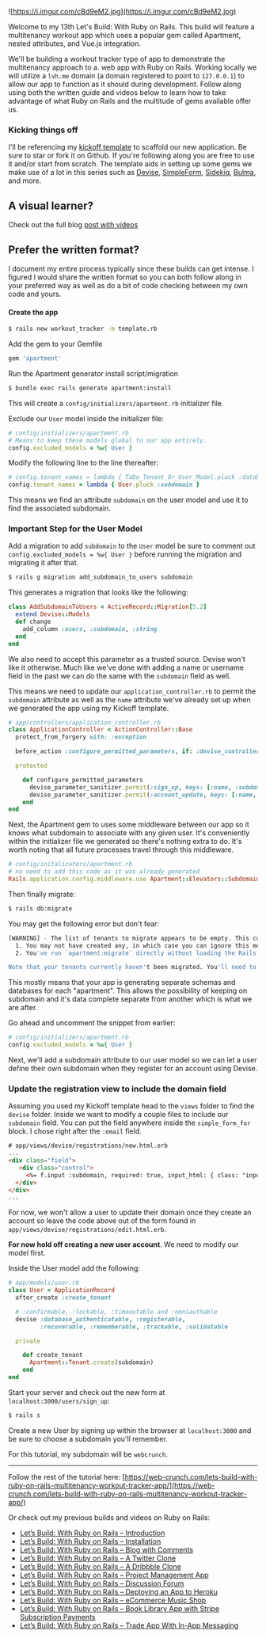 ![https://i.imgur.com/cBd9eM2.jpg](https://i.imgur.com/cBd9eM2.jpg)

Welcome to my 13th Let's Build: With Ruby on Rails. This build will feature a multitenancy workout app which uses a popular gem called Apartment, nested attributes, and Vue.js integration.

We'll be building a workout tracker type of app to demonstrate the multitenancy approach to a. web app with Ruby on Rails. Working locally we will utilize a `lvh.me` domain (a domain registered to point to `127.0.0.1`) to allow our app to function as it should during development. Follow along using both the written guide and videos below to learn how to take advantage of what Ruby on Rails and the multitude of gems available offer us.


### Kicking things off

I'll be referencing my [kickoff template](https://github.com/justalever/kickoff) to scaffold our new application. Be sure to star or fork it on Github. If you're following along you are free to use it and/or start from scratch. The template aids in setting up some gems we make use of a lot in this series such as [Devise](https://github.com/plataformatec/devise), [SimpleForm](https://github.com/plataformatec/simple_form), [Sidekiq](https://github.com/mperham/sidekiq), [Bulma](https://github.com/joshuajansen/bulma-rails), and more.

## A visual learner?
Check out the full blog [post with videos](https://web-crunch.com/lets-build-with-ruby-on-rails-multitenancy-workout-tracker-app/)

## Prefer the written format?
I document my entire process typically since these builds can get intense. I figured I would share the written format so you can both follow along in your preferred way as well as do a bit of code checking between my own code and yours.

#### Create the app

```bash
$ rails new workout_tracker -m template.rb
```

Add the gem to your Gemfile

```ruby
gem 'apartment'
```

Run the Apartment generator install script/migration

```bash
$ bundle exec rails generate apartment:install
```

This will create a `config/initializers/apartment.rb` initializer file.

Exclude our `User` model inside the initializer file:

```ruby
# config/initializers/apartment.rb
# Means to keep these models global to our app entirely.
config.excluded_models = %w{ User }
```

Modify the following line to the line thereafter:

```ruby
# config.tenant_names = lambda { ToDo_Tenant_Or_User_Model.pluck :database }
config.tenant_names = lambda { User.pluck :subdomain }
```

This means we find an attribute `subdomain` on the user model and use it to find the associated subdomain.

### Important Step for the User Model

Add a migration to add `subdomain` to the `User` model be sure to comment out `config.excluded_models = %w{ User }` before running the migration and migrating it after that.

```bash
$ rails g migration add_subdomain_to_users subdomain
```

This generates a migration that looks like the following:

```ruby
class AddSubdomainToUsers < ActiveRecord::Migration[5.2]
  extend Devise::Models
  def change
    add_column :users, :subdomain, :string
  end
end
```

We also need to accept this parameter as a trusted source. Devise won't like it otherwise. Much like we've done with adding a name or username field in the past we can do the same with the `subdomain` field as well.

This means we need to update our `application_controller.rb` to permit the `subdomain` attribute as well as the `name` attribute we've already set up when we generated the app using my Kickoff template.

```ruby
# app/controllers/application_controller.rb
class ApplicationController < ActionController::Base
  protect_from_forgery with: :exception

  before_action :configure_permitted_parameters, if: :devise_controller?

  protected

    def configure_permitted_parameters
      devise_parameter_sanitizer.permit(:sign_up, keys: [:name, :subdomain])
      devise_parameter_sanitizer.permit(:account_update, keys: [:name, :subdomain])
    end
end
```

Next, the Apartment gem to uses some middleware between our app so it knows what subdomain to associate with any given user. It's conveniently within the initializer file we generated so there's nothing extra to do. It's worth noting that all future processes travel through this middleware.

```ruby
# config/initalizaters/apartment.rb
# no need to add this code as it was already generated
Rails.application.config.middleware.use Apartment::Elevators::Subdomain
```

Then finally migrate:

```bash
$ rails db:migrate
```

You may get the following error but don't fear:

```bash
[WARNING] - The list of tenants to migrate appears to be empty. This could mean a few things:
  1. You may not have created any, in which case you can ignore this message
  2. You've run `apartment:migrate` directly without loading the Rails environment * `apartment:migrate` is now deprecated. Tenants will automatically be migrated with `db:migrate`

Note that your tenants currently haven't been migrated. You'll need to run `db:migrate` to rectify this.
```

This mostly means that your app is generating separate schemas and databases for each "apartment". This allows the possibility of keeping on subdomain and it's data complete separate from another which is what we are after.


Go ahead and uncomment the snippet from earlier:

```ruby
# config/initializers/apartment.rb
config.excluded_models = %w{ User }
```

Next, we'll add a subdomain attribute to our user model so we can let a user define their own subdomain when they register for an account using Devise.

### Update the registration view to include the domain field

Assuming you used my Kickoff template head to the `views` folder to find the `devise` folder. Inside we want to modify a couple files to include our `subdomain` field. You can put the field anywhere inside the `simple_form_for` block. I chose right after the `:email` field.

```html
# app/views/devise/registrations/new.html.erb
...
<div class="field">
   <div class="control">
     <%= f.input :subdomain, required: true, input_html: { class: "input"}, wrapper: false, label_html: { class: "label" } %>
  </div>
</div>
...

```

For now, we won't allow a user to update their domain once they create an account so leave the code above out of the form found in `app/views/devise/registrations/edit.html.erb`.

**For now hold off creating a new user account**. We need to modify our model first.

Inside the User model add the following:

```ruby
# app/models/user.rb
class User < ApplicationRecord
  after_create :create_tenant

  # :confirmable, :lockable, :timeoutable and :omniauthable
  devise :database_authenticatable, :registerable,
         :recoverable, :rememberable, :trackable, :validatable

  private

    def create_tenant
      Apartment::Tenant.create(subdomain)
    end
end

```

Start your server and check out the new form at `localhost:3000/users/sign_up`:

```bash
$ rails s
```

Create a new User by signing up within the browser at `localhost:3000` and be sure to choose a subdomain you'll remember.

For this tutorial, my subdomain will be `webcrunch`.

---

Follow the rest of the tutorial here: [https://web-crunch.com/lets-build-with-ruby-on-rails-multitenancy-workout-tracker-app/](https://web-crunch.com/lets-build-with-ruby-on-rails-multitenancy-workout-tracker-app/)


Or check out my previous builds and videos on Ruby on Rails:

- [Let’s Build: With Ruby on Rails – Introduction](https://web-crunch.com/lets-build-with-ruby-on-rails-introduction/)
- [Let’s Build: With Ruby on Rails – Installation](https://web-crunch.com/lets-build-with-ruby-on-rails-installation/)
- [Let’s Build: With Ruby on Rails – Blog with Comments](https://web-crunch.com/lets-build-with-ruby-on-rails-blog-with-comments)
- [Let’s Build: With Ruby on Rails – A Twitter Clone](https://web-crunch.com/lets-build-with-ruby-on-rails-a-twitter-clone/)
- [Let’s Build: With Ruby on Rails – A Dribbble Clone](https://web-crunch.com/lets-build-dribbble-clone-with-ruby-on-rails/)
- [Let’s Build: With Ruby on Rails – Project Management App](https://web-crunch.com/lets-build-with-ruby-on-rails-project-management-app/)
- [Let’s Build: With Ruby on Rails – Discussion Forum](https://web-crunch.com/lets-build-with-ruby-on-rails-discussion-forum/)
- [Let’s Build: With Ruby on Rails – Deploying an App to Heroku](https://web-crunch.com/lets-build-with-ruby-on-rails-deploying-an-app-to-heroku/)
- [Let’s Build: With Ruby on Rails – eCommerce Music Shop](https://web-crunch.com/ruby-on-rails-ecommerce-music-shop/)
- [Let’s Build: With Ruby on Rails – Book Library App with Stripe Subscription Payments](https://web-crunch.com/lets-build-ruby-on-rails-book-library-stripe-subscription-payments/)
- [Let’s Build: With Ruby on Rails – Trade App With In-App Messaging](https://web-crunch.com/lets-build-with-ruby-on-rails-trade-app-in-app-messaging/)
